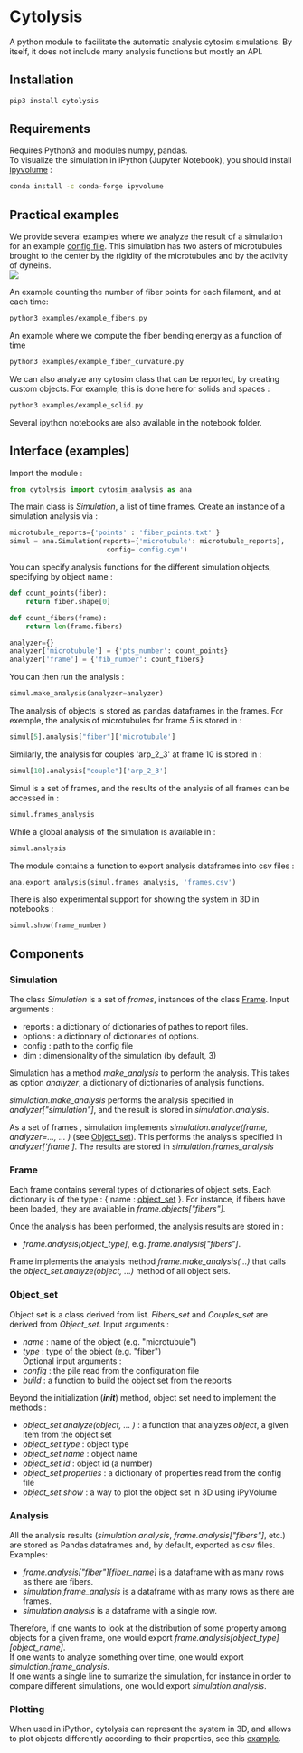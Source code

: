 # Cytolysis
A python module to facilitate the automatic analysis cytosim simulations.
By itself, it does not include many analysis functions but mostly an API.

## Installation
```bash
pip3 install cytolysis
```

## Requirements
Requires Python3 and modules numpy, pandas.  
To visualize the simulation in iPython (Jupyter Notebook), 
you should install [ipyvolume](https://ipyvolume.readthedocs.io/en/latest/install.html) :
```bash
conda install -c conda-forge ipyvolume
```

## Practical examples
We provide several examples where we analyze the result of a simulation for an example [config file](example_data/example.cym). 
This simulation has two asters of microtubules brought to the center by the rigidity of the microtubules and by the activity of dyneins.  
![](examples/example.jpg) 

An example counting the number of fiber points for each filament, and at each time:
```bash
python3 examples/example_fibers.py
```
An example where we compute the fiber bending energy as a function of time
```bash
python3 examples/example_fiber_curvature.py
```
We can also analyze any cytosim class that can be reported, by creating custom objects. 
For example, this is done here for solids and spaces :
```bash
python3 examples/example_solid.py
```
Several ipython notebooks are also available in the notebook folder. 

## Interface (examples)
Import the module : 
```python
from cytolysis import cytosim_analysis as ana
```

The main class is *Simulation*, a list of time frames. Create an instance of a simulation analysis via :
```python
microtubule_reports={'points' : 'fiber_points.txt' }
simul = ana.Simulation(reports={'microtubule': microtubule_reports},
                        config='config.cym') 
```

You can specify analysis functions for the different simulation objects, specifying by object name :
```python
def count_points(fiber):
    return fiber.shape[0]

def count_fibers(frame):
    return len(frame.fibers)

analyzer={}
analyzer['microtubule'] = {'pts_number': count_points}
analyzer['frame'] = {'fib_number': count_fibers}
```

You can then run the analysis :
```python
simul.make_analysis(analyzer=analyzer)
```

The analysis of objects is stored as pandas dataframes in the frames. For exemple, the analysis of microtubules for frame *5* is stored in :
```python
simul[5].analysis["fiber"]['microtubule']
```
Similarly, the analysis for couples 'arp_2_3' at frame 10 is stored in :
```python
simul[10].analysis["couple"]['arp_2_3']
```
Simul is a set of frames, and the results of the analysis of all frames can be accessed in :
```python
simul.frames_analysis
```
While a global analysis of the simulation is available in : 
```python
simul.analysis
```

The module contains a function to export analysis dataframes into csv files :
```python
ana.export_analysis(simul.frames_analysis, 'frames.csv')
```

There is also experimental support for showing the system in 3D in notebooks :
```python
simul.show(frame_number)
```


## Components

### Simulation
The class *Simulation* is a set of *frames*, instances of the class [Frame](#frame). Input arguments : 
- reports : a dictionary of dictionaries of pathes to report files.
- options : a dictionary of dictionaries of options.
- config : path to the config file
- dim : dimensionality of the simulation (by default, 3)

Simulation has a method *make_analysis* to perform the analysis. 
This takes as option *analyzer*, a dictionary of dictionaries of analysis functions.  

*simulation.make_analysis* performs the analysis specified in *analyzer["simulation"]*, 
and the result is stored in *simulation.analysis*.  

As a set of frames , simulation implements *simulation.analyze(frame, analyzer=..., ... )* (see [Object_set](#object_set)).
This performs the analysis specified in *analyzer['frame']*. The results are stored in *simulation.frames_analysis*
 
### Frame
Each frame contains several types of dictionaries of object_sets.
Each dictionary is of the type : { name : [object_set](#object_set) }.
For instance, if fibers have been loaded, they are available in *frame.objects["fibers"]*.

Once the analysis has been performed, the analysis results are stored in :
- *frame.analysis[object_type]*, e.g. *frame.analysis["fibers"]*.

Frame implements the analysis method *frame.make_analysis(...)* that calls the *object_set.analyze(object, ...)* method of all object sets. 
 
### Object_set
Object set is a class derived from list. *Fibers_set* and *Couples_set* are derived from *Object_set*. Input arguments :
- *name* : name of the object (e.g. "microtubule")
- *type* : type of the object (e.g. "fiber")  
Optional input arguments :
- *config* : the pile read from the configuration file
- *build* : a function to build the object set from the reports  
 
Beyond the initialization (*__init__*) method, object set need to implement the methods :
- *object_set.analyze(object, ... )* : a function that analyzes *object*, a given item from the object set
- *object_set.type* : object type 
- *object_set.name* : object name 
- *object_set.id* : object id (a number) 
- *object_set.properties* : a dictionary of properties read from the config file
- *object_set.show* : a way to plot the object set in 3D using iPyVolume

### Analysis
All the analysis results (*simulation.analysis*, *frame.analysis["fibers"]*, etc.) are stored as Pandas dataframes 
and, by default, exported as csv files. Examples:   
- *frame.analysis["fiber"][fiber_name]* is a dataframe with as many rows as there are fibers.
- *simulation.frame_analysis* is a dataframe with as many rows as there are frames.
- *simulation.analysis* is a dataframe with a single row.

Therefore, if one wants to look at the distribution of some property among objects for a given frame, 
one would export *frame.analysis[object_type][object_name]*.  
If one wants to analyze something over time, one would export *simulation.frame_analysis*.  
If one wants a single line to sumarize the simulation, for instance in order to compare different simulations, one would
export *simulation.analysis*.

### Plotting
When used in iPython, cytolysis can represent the system in 3D, 
and allows to plot objects differently according to their properties, 
see this [example](notebooks/display_examples.ipynb).
